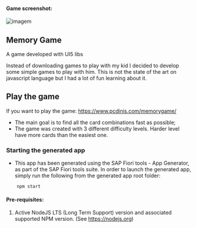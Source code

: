 #### Game screenshot:

![imagem](https://user-images.githubusercontent.com/20087885/136797971-73f2bf08-aa77-4591-b645-3b7ef711bace.png)

## Memory Game

A game developed with UI5 libs

Instead of downloading games to play with my kid I decided to develop some simple games to play with him. This is not the state of the art on javascript language but I had a lot of fun learning about it.

## Play the game

If you want to play the game: https://www.pcdinis.com/memorygame/

- The main goal is to find all the card combinations fast as possible;
- The game was created with 3 different difficulty levels. Harder level have more cards than the easiest one.

### Starting the generated app

-   This app has been generated using the SAP Fiori tools - App Generator, as part of the SAP Fiori tools suite.  In order to launch the generated app, simply run the following from the generated app root folder:

```
    npm start
```

#### Pre-requisites:

1. Active NodeJS LTS (Long Term Support) version and associated supported NPM version.  (See https://nodejs.org)


